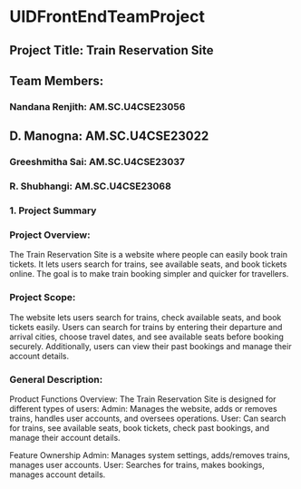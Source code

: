 # UIDFrontEndTeamProject   
## Project Title: Train Reservation Site

## Team Members: 
### Nandana Renjith: AM.SC.U4CSE23056
## D. Manogna: AM.SC.U4CSE23022
### Greeshmitha Sai: AM.SC.U4CSE23037
### R. Shubhangi: AM.SC.U4CSE23068

### 1. Project Summary  

### Project Overview:
The Train Reservation Site is a website where people can easily book train tickets. It lets users search for trains, see available seats, and book tickets online. The goal is to make train booking simpler and quicker for travellers.

### Project Scope:
The website lets users search for trains, check available seats, and book tickets easily. Users can search for trains by entering their departure and arrival cities, choose travel dates, and see available seats before booking securely. Additionally, users can view their past bookings and manage their account details.

### General Description:

Product Functions Overview:
The Train Reservation Site is designed for different types of users:
Admin: Manages the website, adds or removes trains, handles user accounts, and oversees operations.
User: Can search for trains, see available seats, book tickets, check past bookings, and manage their account details.

Feature Ownership
Admin: Manages system settings, adds/removes trains, manages user accounts.
User: Searches for trains, makes bookings, manages account details.
